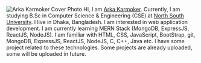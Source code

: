 <!---
ArkaKarmoker/ArkaKarmoker is a ✨ special ✨ repository because its `README.md` (this file) appears on your GitHub profile.
You can click the Preview link to take a look at your changes.
--->
![Arka Karmoker Cover Photo](https://user-images.githubusercontent.com/91338507/190403879-1d5e0ef1-b3e8-417e-846a-3b3ed9eae033.png)
Hi, I am <a href="https://www.instagram.com/arka_karmoker/">Arka Karmoker</a>. Currently, I am studying B.Sc in Computer Science & Engineering (CSE) at <a href="http://www.northsouth.edu/">North South University</a>. I live in Dhaka, Bangladesh. I am interested in web application development. I am currently learning MERN Stack (MongoDB, ExpressJS, ReactJS, NodeJS). I am familiar with HTML, CSS, JavaScript, BootStrap, git, MongoDB, ExpressJS, ReactJS, NodeJS, C, C++, Java etc. I have some project related to these technologies. Some projects are already uploaded, some will be uploaded in future.
